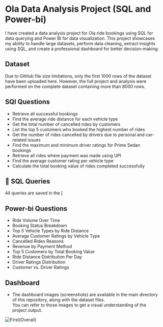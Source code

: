 # Ola Data Analysis Project (SQL and Power-bi)
I have created a  data analysis project for Ola ride bookings using SQL for data querying and Power BI for data visualization. This project showcases my ability to handle large datasets, perform data cleaning, extract insights using SQL, and create a professional dashboard for better decision-making.
## Dataset
 Due to GitHub file size limitations, only the first 1000 rows of the dataset have been uploaded here. However, the full project and analysis were performed on the complete dataset containing more than 8000 rows.
## SQl Questions
 - Retrieve all successful bookings<br>
 - Find the average ride distance for each vehicle type<br>
 - Get the total number of cancelled rides by customers<br>
 - List the top 5 customers who booked the highest number of rides<br>
 - Get the number of rides cancelled by drivers due to personal and car-related issues<br>
 - Find the maximum and minimum driver ratings for Prime Sedan bookings<br>
 - Retrieve all rides where payment was made using UPI<br>
 - Find the average customer rating per vehicle type<br>
 - Calculate the total booking value of rides completed successfully<br>

 ## 📁 SQL Queries
 All queries are saved in the [
## Power-bi Questions
- Ride Volume Over Time<br>
- Booking Status Breakdown<br>
- Top 5 Vehicle Types by Ride Distance<br>
- Average Customer Ratings by Vehicle Type<br>
- Cancelled Rides Reasons<br>
- Revenue by Payment Method<br>
- Top 5 Customers by Total Booking Value<br>
- Ride Distance Distribution Per Day<br>
- Driver Ratings Distribution<br>
- Customer vs. Driver Ratings
## Dashboard
- The dashboard images (screenshots) are available in the main directory of this repository, along with the dataset files.  
You can refer to those images to get a visual understanding of the project output.<br>

![First(Overall)](https://github.com/user-attachments/assets/f681a7b7-a9ea-4908-b2cf-e6f6b659fd09)


